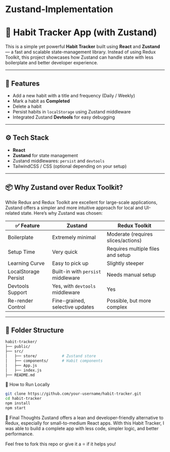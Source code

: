 # Zustand-Implementation

# 🧠 Habit Tracker App (with Zustand)

This is a simple yet powerful **Habit Tracker** built using **React** and **Zustand** — a fast and scalable state-management library. Instead of using Redux Toolkit, this project showcases how Zustand can handle state with less boilerplate and better developer experience.

---

## 🚀 Features

- Add a new habit with a title and frequency (Daily / Weekly)
- Mark a habit as **Completed**
- Delete a habit
- Persist habits in `localStorage` using Zustand middleware
- Integrated Zustand **Devtools** for easy debugging

---

## ⚙️ Tech Stack

- **React**
- **Zustand** for state management
- Zustand middlewares: `persist` and `devtools`
- TailwindCSS / CSS (optional depending on your setup)

---

## 📦 Why Zustand over Redux Toolkit?

While Redux and Redux Toolkit are excellent for large-scale applications, Zustand offers a simpler and more intuitive approach for local and UI-related state. Here’s why Zustand was chosen:

| ✅ Feature           | Zustand                                | Redux Toolkit                      |
|---------------------|-----------------------------------------|------------------------------------|
| Boilerplate         | Extremely minimal                      | Moderate (requires slices/actions) |
| Setup Time          | Very quick                             | Requires multiple files and setup  |
| Learning Curve      | Easy to pick up                        | Slightly steeper                   |
| LocalStorage Persist| Built-in with `persist` middleware     | Needs manual setup                 |
| Devtools Support    | Yes, with `devtools` middleware        | Yes                                |
| Re-render Control   | Fine-grained, selective updates         | Possible, but more complex         |

---

## 📁 Folder Structure

```bash
habit-tracker/
├── public/
├── src/
│   ├── store/           # Zustand store
│   ├── components/      # Habit components
│   ├── App.js
│   ├── index.js
├── README.md
```
🧩 How to Run Locally
```bash
git clone https://github.com/your-username/habit-tracker.git
cd habit-tracker
npm install
npm start
```

🙌 Final Thoughts
Zustand offers a lean and developer-friendly alternative to Redux, especially for small-to-medium React apps. With this Habit Tracker, I was able to build a complete app with less code, simpler logic, and better performance.

Feel free to fork this repo or give it a ⭐ if it helps you!

